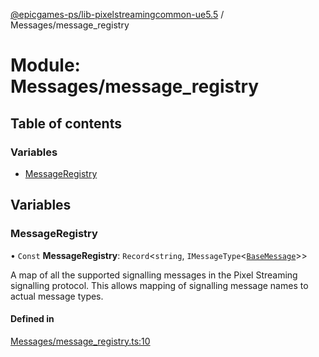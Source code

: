 [@epicgames-ps/lib-pixelstreamingcommon-ue5.5](../README.md) / Messages/message\_registry

# Module: Messages/message\_registry

## Table of contents

### Variables

- [MessageRegistry](Messages_message_registry.md#messageregistry)

## Variables

### MessageRegistry

• `Const` **MessageRegistry**: `Record`\<`string`, `IMessageType`\<[`BaseMessage`](../interfaces/Messages_base_message.BaseMessage.md)\>\>

A map of all the supported signalling messages in the Pixel Streaming
signalling protocol. This allows mapping of signalling message names
to actual message types.

#### Defined in

[Messages/message_registry.ts:10](https://github.com/mcottontensor/PixelStreamingInfrastructure/blob/1d8a258/Common/src/Messages/message_registry.ts#L10)
